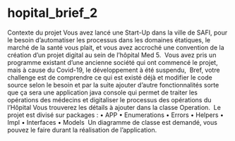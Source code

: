 # hopital_brief_2
Contexte du projet Vous avez lancé une Start-Up dans la ville de SAFI, pour le besoin d’automatiser les processus dans les domaines étatiques, le marché de la santé vous plait, et vous avez accroché une convention de la création d’un projet digital au sein de l’hôpital Med 5.  ​  Vous avez pris un programme existant d’une ancienne société qui ont commencé le projet, mais à cause du Covid-19, le développement à été suspendu,  ​  Bref, votre challenge est de comprendre ce qui est existé déjà et modifier le code source selon le besoin et par la suite ajouter d’autre fonctionnalités sorte que ça sera une application java console qui permet de traiter les opérations des médecins et digitaliser le processus des opérations du l’Hôpital Vous trouverez les détails à ajouter dans la classe Operation.  ​  Le projet est divisé sur packages :  ​  • APP  • Enumerations  • Errors  • Helpers  • Impl  • Interfaces  • Models  ​  Un diagramme de classe est demandé, vous pouvez le faire durant la réalisation de l’application.
